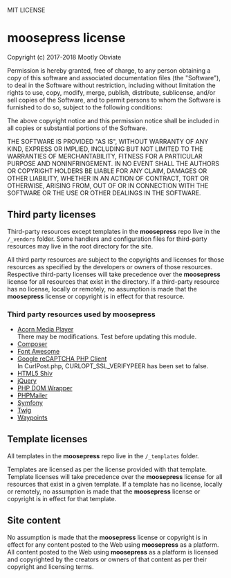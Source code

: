 MIT LICENSE

# moosepress license

Copyright (c) 2017-2018 Mootly Obviate

Permission is hereby granted, free of charge, to any person obtaining a copy of this software and associated documentation files (the "Software"), to deal in the Software without restriction, including without limitation the rights to use, copy, modify, merge, publish, distribute, sublicense, and/or sell copies of the Software, and to permit persons to whom the Software is furnished to do so, subject to the following conditions:

The above copyright notice and this permission notice shall be included in all copies or substantial portions of the Software.

THE SOFTWARE IS PROVIDED "AS IS", WITHOUT WARRANTY OF ANY KIND, EXPRESS OR IMPLIED, INCLUDING BUT NOT LIMITED TO THE WARRANTIES OF MERCHANTABILITY, FITNESS FOR A PARTICULAR PURPOSE AND NONINFRINGEMENT. IN NO EVENT SHALL THE AUTHORS OR COPYRIGHT HOLDERS BE LIABLE FOR ANY CLAIM, DAMAGES OR OTHER LIABILITY, WHETHER IN AN ACTION OF CONTRACT, TORT OR OTHERWISE, ARISING FROM, OUT OF OR IN CONNECTION WITH THE SOFTWARE OR THE USE OR OTHER DEALINGS IN THE SOFTWARE.

## Third party licenses

Third-party resources except templates in the **moosepress** repo live in the `/_vendors` folder. Some handlers and configuration files for third-party resources may live in the root directory for the site.

All third party resources are subject to the copyrights and licenses for those resources as specified by the developers or owners of those resources. Respective third-party licenses will take precedence over the **moosepress** license for all resources that exist in the  directory. If a third-party resource has no license, locally or remotely, no assumption is made that the **moosepress** license or copyright is in effect for that resource.

### Third party resources used by moosepress

-   [Acorn Media Player](https://ghinda.net/acornmediaplayer/)<br />There may be modifications. Test before updating this module.
-   [Composer](https://github.com/composer/composer/blob/master/LICENSE)
-   [Font Awesome](http://fontawesome.io/license/)
-   [Google reCAPTCHA PHP Client](https://github.com/google/recaptcha)<br />In CurlPost.php, CURLOPT_SSL_VERIFYPEER has been set to false.
-   [HTML5 Shiv](https://github.com/aFarkas/html5shiv/blob/master/MIT%20and%20GPL2%20licenses.md)
-   [jQuery](https://github.com/jquery/jquery/blob/master/LICENSE.txt)
-   [PHP DOM Wrapper](https://travis-ci.org/scotteh/php-dom-wrapper)
-   [PHPMailer](https://github.com/PHPMailer/PHPMailer)
-   [Symfony](https://symfony.com/license)
-   [Twig](https://twig.sensiolabs.org/license)
-   [Waypoints](https://github.com/imakewebthings/waypoints/blob/master/licenses.txt)

## Template licenses

All templates in  the **moosepress** repo live in the `/_templates` folder.

Templates are licensed as per the license provided with that template. Template licenses will take precedence over the **moosepress** license for all resources that exist in a given template. If a template has no license, locally or remotely, no assumption is made that the **moosepress** license or copyright is in effect for that template.

## Site content

No assumption is made that the **moosepress** license or copyright is in effect for any content posted to the Web using **moosepress** as a platform. All content posted to the Web using **moosepress** as a platform is licensed and copyrighted by the creators or owners of that content as per their copyright and licensing terms.
